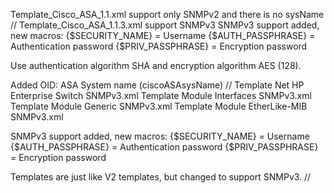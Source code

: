 Template_Cisco_ASA_1.1.xml support only SNMPv2 and there is no sysName
//
Template_Cisco_ASA_1.1.3.xml support SNMPv3
SNMPv3 support added, new macros:
{$SECURITY_NAME} = Username
{$AUTH_PASSPHRASE} = Authentication password 
{$PRIV_PASSPHRASE} = Encryption password

Use authentication algorithm SHA and encryption algorithm AES (128).

Added OID: ASA System name (ciscoASAsysName)
//
Template Net HP Enterprise Switch SNMPv3.xml
Template Module Interfaces SNMPv3.xml
Template Module Generic SNMPv3.xml
Template Module EtherLike-MIB SNMPv3.xml

SNMPv3 support added, new macros:
{$SECURITY_NAME} = Username
{$AUTH_PASSPHRASE} = Authentication password 
{$PRIV_PASSPHRASE} = Encryption password

Templates are just like V2 templates, but changed to support SNMPv3.
//

